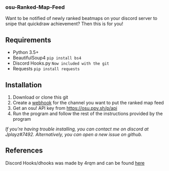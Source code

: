 ### osu-Ranked-Map-Feed
Want to be notified of newly ranked beatmaps on your discord server to snipe that quickdraw achievement? Then this is for you!


## Requirements
- Python 3.5+
- BeautifulSoup4
  `pip install bs4`
- Discord Hooks.py
  `Now included with the git`
- Requests
  `pip install requests`
  
## Installation
1. Download or clone this git
2. Create a [webhook](https://support.discordapp.com/hc/en-us/articles/228383668-Intro-to-Webhooks) for the channel you want to put the ranked map feed
3. Get an osu! API key from https://osu.ppy.sh/p/api
4. Run the program and follow the rest of the instructions provided by the program

_If you're having trouble installing, you can contact me on discord at Jplayz#7492. Alternatively, you can open a new issue on github._

## References
Discord Hooks/dhooks was made by 4rqm and can be found [here](https://github.com/4rqm/dhooks)
